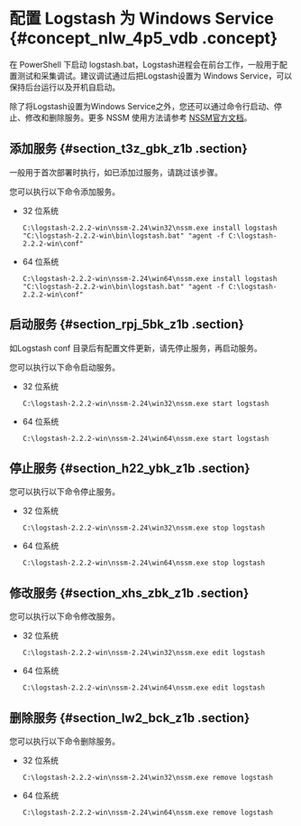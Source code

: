 # 配置 Logstash 为 Windows Service {#concept_nlw_4p5_vdb .concept}

在 PowerShell 下启动 logstash.bat，Logstash进程会在前台工作，一般用于配置测试和采集调试。建议调试通过后把Logstash设置为 Windows Service，可以保持后台运行以及开机自启动。

除了将Logstash设置为Windows Service之外，您还可以通过命令行启动、停止、修改和删除服务。更多 NSSM 使用方法请参考 [NSSM官方文档](https://nssm.cc/usage)。

## 添加服务 {#section_t3z_gbk_z1b .section}

一般用于首次部署时执行，如已添加过服务，请跳过该步骤。

您可以执行以下命令添加服务。

-   32 位系统

    ```
    C:\logstash-2.2.2-win\nssm-2.24\win32\nssm.exe install logstash "C:\logstash-2.2.2-win\bin\logstash.bat" "agent -f C:\logstash-2.2.2-win\conf"
    ```

-   64 位系统

    ```
    C:\logstash-2.2.2-win\nssm-2.24\win64\nssm.exe install logstash "C:\logstash-2.2.2-win\bin\logstash.bat" "agent -f C:\logstash-2.2.2-win\conf"
    ```


## 启动服务 {#section_rpj_5bk_z1b .section}

如Logstash conf 目录后有配置文件更新，请先停止服务，再启动服务。

您可以执行以下命令启动服务。

-   32 位系统

    ```
    C:\logstash-2.2.2-win\nssm-2.24\win32\nssm.exe start logstash
    ```

-   64 位系统

    ```
    C:\logstash-2.2.2-win\nssm-2.24\win64\nssm.exe start logstash
    ```


## 停止服务 {#section_h22_ybk_z1b .section}

您可以执行以下命令停止服务。

-   32 位系统

    ```
    C:\logstash-2.2.2-win\nssm-2.24\win32\nssm.exe stop logstash
    ```

-   64 位系统

    ```
    C:\logstash-2.2.2-win\nssm-2.24\win64\nssm.exe stop logstash
    ```


## 修改服务 {#section_xhs_zbk_z1b .section}

您可以执行以下命令修改服务。

-   32 位系统

    ```
    C:\logstash-2.2.2-win\nssm-2.24\win32\nssm.exe edit logstash
    ```

-   64 位系统

    ```
    C:\logstash-2.2.2-win\nssm-2.24\win64\nssm.exe edit logstash
    ```


## 删除服务 {#section_lw2_bck_z1b .section}

您可以执行以下命令删除服务。

-   32 位系统

    ```
    C:\logstash-2.2.2-win\nssm-2.24\win32\nssm.exe remove logstash
    ```

-   64 位系统

    ```
    C:\logstash-2.2.2-win\nssm-2.24\win64\nssm.exe remove logstash
    ```


